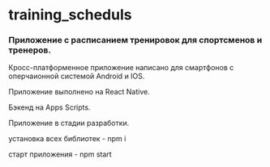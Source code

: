 # training_scheduls
### Приложение с расписанием тренировок для спортсменов и тренеров.

Кросс-платформенное приложение написано для смартфонов с оперчаионной системой Android и IOS.

Приложение выполнено на React Native.

Бэкенд на Apps Scripts.

Приложение в стадии разработки.

установка всех библиотек - npm i

старт приложения - npm start

